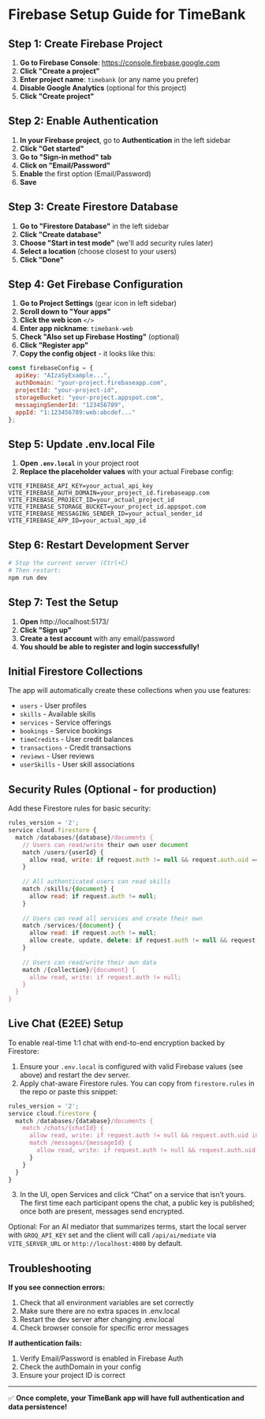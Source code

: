 # Firebase Setup Guide for TimeBank

## Step 1: Create Firebase Project

1. **Go to Firebase Console**: https://console.firebase.google.com
2. **Click "Create a project"**
3. **Enter project name**: `timebank` (or any name you prefer)
4. **Disable Google Analytics** (optional for this project)
5. **Click "Create project"**

## Step 2: Enable Authentication

1. **In your Firebase project**, go to **Authentication** in the left sidebar
2. **Click "Get started"**
3. **Go to "Sign-in method" tab**
4. **Click on "Email/Password"**
5. **Enable** the first option (Email/Password)
6. **Save**

## Step 3: Create Firestore Database

1. **Go to "Firestore Database"** in the left sidebar
2. **Click "Create database"**
3. **Choose "Start in test mode"** (we'll add security rules later)
4. **Select a location** (choose closest to your users)
5. **Click "Done"**

## Step 4: Get Firebase Configuration

1. **Go to Project Settings** (gear icon in left sidebar)
2. **Scroll down to "Your apps"**
3. **Click the web icon** `</>`
4. **Enter app nickname**: `timebank-web`
5. **Check "Also set up Firebase Hosting"** (optional)
6. **Click "Register app"**
7. **Copy the config object** - it looks like this:

```javascript
const firebaseConfig = {
  apiKey: "AIzaSyExample...",
  authDomain: "your-project.firebaseapp.com",
  projectId: "your-project-id",
  storageBucket: "your-project.appspot.com",
  messagingSenderId: "123456789",
  appId: "1:123456789:web:abcdef..."
};
```

## Step 5: Update .env.local File

1. **Open `.env.local`** in your project root
2. **Replace the placeholder values** with your actual Firebase config:

```env
VITE_FIREBASE_API_KEY=your_actual_api_key
VITE_FIREBASE_AUTH_DOMAIN=your_project_id.firebaseapp.com
VITE_FIREBASE_PROJECT_ID=your_actual_project_id
VITE_FIREBASE_STORAGE_BUCKET=your_project_id.appspot.com
VITE_FIREBASE_MESSAGING_SENDER_ID=your_actual_sender_id
VITE_FIREBASE_APP_ID=your_actual_app_id
```

## Step 6: Restart Development Server

```powershell
# Stop the current server (Ctrl+C)
# Then restart:
npm run dev
```

## Step 7: Test the Setup

1. **Open** http://localhost:5173/
2. **Click "Sign up"**
3. **Create a test account** with any email/password
4. **You should be able to register and login successfully!**

## Initial Firestore Collections

The app will automatically create these collections when you use features:

- `users` - User profiles
- `skills` - Available skills
- `services` - Service offerings
- `bookings` - Service bookings
- `timeCredits` - User credit balances
- `transactions` - Credit transactions
- `reviews` - User reviews
- `userSkills` - User skill associations

## Security Rules (Optional - for production)

Add these Firestore rules for basic security:

```javascript
rules_version = '2';
service cloud.firestore {
  match /databases/{database}/documents {
    // Users can read/write their own user document
    match /users/{userId} {
      allow read, write: if request.auth != null && request.auth.uid == userId;
    }
    
    // All authenticated users can read skills
    match /skills/{document} {
      allow read: if request.auth != null;
    }
    
    // Users can read all services and create their own
    match /services/{document} {
      allow read: if request.auth != null;
      allow create, update, delete: if request.auth != null && request.auth.uid == resource.data.provider_id;
    }
    
    // Users can read/write their own data
    match /{collection}/{document} {
      allow read, write: if request.auth != null;
    }
  }
}
```

## Live Chat (E2EE) Setup

To enable real-time 1:1 chat with end-to-end encryption backed by Firestore:

1. Ensure your `.env.local` is configured with valid Firebase values (see above) and restart the dev server.
2. Apply chat-aware Firestore rules. You can copy from `firestore.rules` in the repo or paste this snippet:

```javascript
rules_version = '2';
service cloud.firestore {
  match /databases/{database}/documents {
    match /chats/{chatId} {
      allow read, write: if request.auth != null && request.auth.uid in resource.data.participants;
      match /messages/{messageId} {
        allow read, write: if request.auth != null && request.auth.uid in get(/databases/$(database)/documents/chats/$(chatId)).data.participants;
      }
    }
  }
}
```

3. In the UI, open Services and click “Chat” on a service that isn’t yours. The first time each participant opens the chat, a public key is published; once both are present, messages send encrypted.

Optional: For an AI mediator that summarizes terms, start the local server with `GROQ_API_KEY` set and the client will call `/api/ai/mediate` via `VITE_SERVER_URL` or `http://localhost:4000` by default.

## Troubleshooting

**If you see connection errors:**
1. Check that all environment variables are set correctly
2. Make sure there are no extra spaces in .env.local
3. Restart the dev server after changing .env.local
4. Check browser console for specific error messages

**If authentication fails:**
1. Verify Email/Password is enabled in Firebase Auth
2. Check the authDomain in your config
3. Ensure your project ID is correct

---

✅ **Once complete, your TimeBank app will have full authentication and data persistence!**